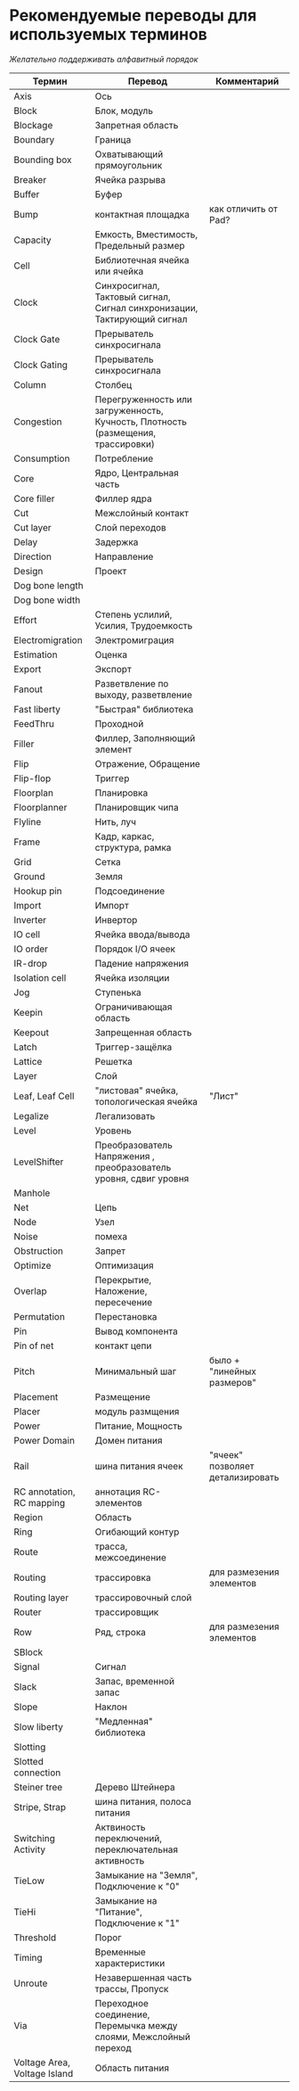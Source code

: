 # Рекомендуемые переводы для используемых терминов
_Желательно поддерживать алфавитный порядок_ 

| Термин  | Перевод | Комментарий |
| --- | --- |--- |
| Axis   |   Ось | |
| Block |  Блок, модуль | |
| Blockage | Запретная область | |
| Boundary | Граница  | |
| Bounding box | Охватывающий прямоугольник | |
| Breaker | Ячейка разрыва | |
| Buffer | Буфер  | |
| Bump | контактная площадка  | как отличить от Pad? |
| Capacity | Емкость, Вместимость, Предельный размер  | |
| Cell | Библиотечная ячейка или ячейка  | |
| Clock |  Синхросигнал, Тактовый сигнал, Сигнал синхронизации, Тактирующий сигнал  | |
| Clock Gate | Прерыватель синхросигнала  | |
| Clock Gating | Прерыватель синхросигнала  | |
| Column | Столбец  | |
| Congestion | Перегруженность или загруженность, Кучность, Плотность (размещения, трассировки) | |
| Consumption | Потребление  | |
| Core |  Ядро, Центральная часть  | |
| Core filler | Филлер ядра   | |
| Cut |  Межслойный контакт | |
| Cut layer  | Слой переходов | |
| Delay | Задержка | |
| Direction | Направление | |
| Design | Проект  | |
| Dog bone length |  | |
| Dog bone width | | |
| Effort | Степень услилий, Усилия, Трудоемкость  | |
| Electromigration | Электромиграция  | |
| Estimation | Оценка | |
| Export | Экспорт  | |
| Fanout |  Разветвление по выходу, разветвление   | |
| Fast liberty  | "Быстрая" библиотека | |
| FeedThru | Проходной  | |
| Filler  | Филлер,  Заполняющий элемент  | |
| Flip  |  Отражение, Обращение  | |
| Flip-flop |  Триггер   | |
| Floorplan |  Планировка    | |
| Floorplanner |  Планировщик чипа    | |
| Flyline |  Нить, луч  | |
| Frame | Кадр, каркас, структура, рамка  | |
| Grid  | Сетка  | |
| Ground | Земля | |
| Hookup pin | Подсоединение | |
| Import | Импорт  | |
| Inverter | Инвертор
| IO cell  | Ячейка ввода/вывода |
| IO order  | Порядок I/O ячеек  |
| IR-drop | Падение напряжения | |
| Isolation cell |  Ячейка изоляции | |
| Jog  | Ступенька | |
| Keepin | Ограничивающая область  | |
| Keepout | Запрещенная область  | |
| Latch | Триггер-защёлка  | |
| Lattice | Решетка  | |
| Layer | Слой  | |
| Leaf, Leaf Cell | "листовая"  ячейка,  топологическая ячейка  | "Лист"  |
| Legalize | Легализовать  | |
| Level | Уровень | |
| LevelShifter | Преобразователь Напряжения , преобразователь уровня, сдвиг уровня | |
| Manhole  | |
| Net | Цепь  | |
| Node  | Узел | |
| Noise | помеха | |
| Obstruction | Запрет  | |
| Optimize | Оптимизация  | |
| Overlap | Перекрытие,  Наложение, пересечение  | |
| Permutation | Перестановка  | |
| Pin | Вывод компонента  | |
| Pin of net | контакт цепи  | |
| Pitch |  Минимальный шаг  | было + "линейных размеров"|
| Placement |  Размещение  | |
| Placer | модуль размщения | |
| Power | Питание, Мощность  | |
| Power Domain | Домен питания  | |
| Rail  |  шина питания ячеек | "ячеек" позволяет  детализировать  |
| RC annotation, RC mapping | аннотация RC-элементов| |
| Region | Область | |
| Ring | Огибающий контур | |
| Route  | трасса, межсоединение  | |
| Routing  | трассировка   | для размезения элементов|
| Routing layer  | трассировочный слой   | |
| Router  | трассировщик   | |
| Row  | Ряд, строка   | для размезения элементов|
| SBlock |  | |
| Signal | Сигнал  | |
| Slack |  Запас, временной запас  | |
| Slope | Наклон  | |
| Slow liberty | "Медленная" библиотека | |
| Slotting | | |
| Slotted connection |  | |
| Steiner tree | Дерево Штейнера  | |
| Stripe, Strap |  шина питания, полоса питания | |
| Switching Activity | Актвиность переключений, переключательная активность | |
| TieLow |  Замыкание на "Земля", Подключение к "0" | |
| TieHi | Замыкание на "Питание", Подключение к "1" | |
| Threshold | Порог  | |
| Timing |  Временные характеристики  | |
| Unroute |  Незавершенная часть трассы, Пропуск  | |
| Via | Переходное соединение, Перемычка между слоями, Межслойный переход | |
| Voltage Area, Voltage Island |  Область питания  | |

